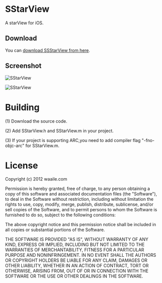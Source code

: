 # SStarView

A starView for iOS.

## Download

You can [download SSStarView from here](https://github.com/shingwasix/SStarView).

## Screenshot

![SStarView](https://raw.githubusercontent.com/shingwasix/SStarView/master/screenshoots/screenshoots_00.png)

![SStarView](https://raw.githubusercontent.com/shingwasix/SStarView/master/screenshoots/screenshoots_01.png)

# Building

(1) Download the source code.

(2) Add SStarView.h and SStarView.m in your project.

(3) If your project is supporting ARC,you need to add compiler flag "-fno-objc-arc" for SStarView.m.

# License

Copyright (c) 2012 waaile.com

Permission is hereby granted, free of charge, to any person obtaining a copy
of this software and associated documentation files (the "Software"), to deal
in the Software without restriction, including without limitation the rights
to use, copy, modify, merge, publish, distribute, sublicense, and/or sell
copies of the Software, and to permit persons to whom the Software is
furnished to do so, subject to the following conditions:

The above copyright notice and this permission notice shall be included in
all copies or substantial portions of the Software.

THE SOFTWARE IS PROVIDED "AS IS", WITHOUT WARRANTY OF ANY KIND, EXPRESS OR
IMPLIED, INCLUDING BUT NOT LIMITED TO THE WARRANTIES OF MERCHANTABILITY,
FITNESS FOR A PARTICULAR PURPOSE AND NONINFRINGEMENT. IN NO EVENT SHALL THE
AUTHORS OR COPYRIGHT HOLDERS BE LIABLE FOR ANY CLAIM, DAMAGES OR OTHER
LIABILITY, WHETHER IN AN ACTION OF CONTRACT, TORT OR OTHERWISE, ARISING FROM,
OUT OF OR IN CONNECTION WITH THE SOFTWARE OR THE USE OR OTHER DEALINGS IN
THE SOFTWARE.
